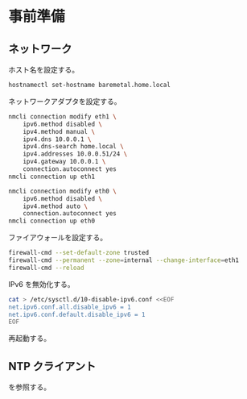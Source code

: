 # 事前準備

## ネットワーク

ホスト名を設定する。

```sh
hostnamectl set-hostname baremetal.home.local
```

ネットワークアダプタを設定する。

```sh
nmcli connection modify eth1 \
    ipv6.method disabled \
    ipv4.method manual \
    ipv4.dns 10.0.0.1 \
    ipv4.dns-search home.local \
    ipv4.addresses 10.0.0.51/24 \
    ipv4.gateway 10.0.0.1 \
    connection.autoconnect yes
nmcli connection up eth1

nmcli connection modify eth0 \
    ipv6.method disabled \
    ipv4.method auto \
    connection.autoconnect yes
nmcli connection up eth0
```

ファイアウォールを設定する。

```sh
firewall-cmd --set-default-zone trusted
firewall-cmd --permanent --zone=internal --change-interface=eth1
firewall-cmd --reload
```

IPv6 を無効化する。

```sh
cat > /etc/sysctl.d/10-disable-ipv6.conf <<EOF
net.ipv6.conf.all.disable_ipv6 = 1
net.ipv6.conf.default.disable_ipv6 = 1
EOF
```

再起動する。

## NTP クライアント

[](../appendix/time_sync.md) を参照する。
